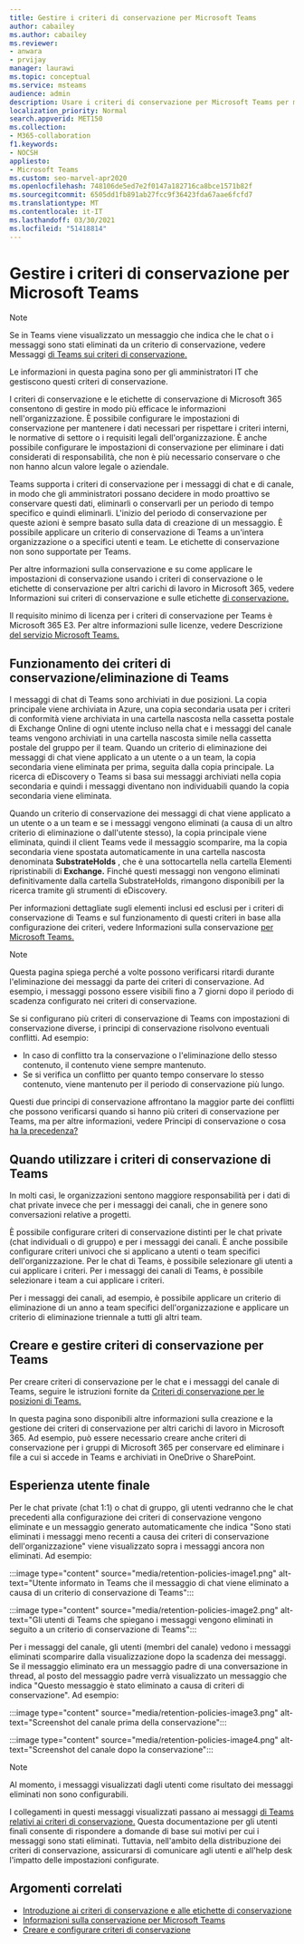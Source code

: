```yaml
---
title: Gestire i criteri di conservazione per Microsoft Teams
author: cabailey
ms.author: cabailey
ms.reviewer:
- anwara
- prvijay
manager: laurawi
ms.topic: conceptual
ms.service: msteams
audience: admin
description: Usare i criteri di conservazione per Microsoft Teams per mantenere i messaggi necessari per rispettare i criteri interni, le normative di settore o i requisiti legali ed eliminare i messaggi considerati di responsabilità o che non hanno alcun valore commerciale legale.
localization_priority: Normal
search.appverid: MET150
ms.collection:
- M365-collaboration
f1.keywords:
- NOCSH
appliesto:
- Microsoft Teams
ms.custom: seo-marvel-apr2020
ms.openlocfilehash: 748106de5ed7e2f0147a182716ca8bce1571b82f
ms.sourcegitcommit: 6505dd1fb891ab27fcc9f36423fda67aae6fcfd7
ms.translationtype: MT
ms.contentlocale: it-IT
ms.lasthandoff: 03/30/2021
ms.locfileid: "51418814"
---
```

# <a name="manage-retention-policies-for-microsoft-teams"></a>Gestire i criteri di conservazione per Microsoft Teams

> [!NOTE]
> Se in Teams viene visualizzato un messaggio che indica che le chat o i messaggi sono stati eliminati da un criterio di conservazione, vedere Messaggi [di Teams sui criteri di conservazione.](https://support.microsoft.com/office/teams-messages-about-retention-policies-c151fa2f-1558-4cf9-8e51-854e925b483b)
> 
> Le informazioni in questa pagina sono per gli amministratori IT che gestiscono questi criteri di conservazione.

I criteri di conservazione e le etichette di conservazione di Microsoft 365 consentono di gestire in modo più efficace le informazioni nell'organizzazione. È possibile configurare le impostazioni di conservazione per mantenere i dati necessari per rispettare i criteri interni, le normative di settore o i requisiti legali dell'organizzazione. È anche possibile configurare le impostazioni di conservazione per eliminare i dati considerati di responsabilità, che non è più necessario conservare o che non hanno alcun valore legale o aziendale.

Teams supporta i criteri di conservazione per i messaggi di chat e di canale, in modo che gli amministratori possano decidere in modo proattivo se conservare questi dati, eliminarli o conservarli per un periodo di tempo specifico e quindi eliminarli. L'inizio del periodo di conservazione per queste azioni è sempre basato sulla data di creazione di un messaggio. È possibile applicare un criterio di conservazione di Teams a un'intera organizzazione o a specifici utenti e team. Le etichette di conservazione non sono supportate per Teams.

Per altre informazioni sulla conservazione e su come applicare le impostazioni di conservazione usando i criteri di conservazione o le etichette di conservazione per altri carichi di lavoro in Microsoft 365, vedere Informazioni sui criteri di conservazione e sulle etichette [di conservazione.](/microsoft-365/compliance/retention)

Il requisito minimo di licenza per i criteri di conservazione per Teams è Microsoft 365 E3. Per altre informazioni sulle licenze, vedere Descrizione [del servizio Microsoft Teams.](/office365/servicedescriptions/teams-service-description)

## <a name="how-teams-retentiondeletion-policies-work"></a>Funzionamento dei criteri di conservazione/eliminazione di Teams

I messaggi di chat di Teams sono archiviati in due posizioni. La copia principale viene archiviata in Azure, una copia secondaria usata per i criteri di conformità viene archiviata in una cartella nascosta nella cassetta postale di Exchange Online di ogni utente incluso nella chat e i messaggi del canale teams vengono archiviati in una cartella nascosta simile nella cassetta postale del gruppo per il team. Quando un criterio di eliminazione dei messaggi di chat viene applicato a un utente o a un team, la copia secondaria viene eliminata per prima, seguita dalla copia principale. La ricerca di eDiscovery o Teams si basa sui messaggi archiviati nella copia secondaria e quindi i messaggi diventano non individuabili quando la copia secondaria viene eliminata. 

Quando un criterio di conservazione dei messaggi di chat viene applicato a un utente o a un team e se i messaggi vengono eliminati (a causa di un altro criterio di eliminazione o dall'utente stesso), la copia principale viene eliminata, quindi il client Teams vede il messaggio scomparire, ma la copia secondaria viene spostata automaticamente in una cartella nascosta denominata **SubstrateHolds** , che è una sottocartella nella cartella Elementi ripristinabili di **Exchange.** Finché questi messaggi non vengono eliminati definitivamente dalla cartella SubstrateHolds, rimangono disponibili per la ricerca tramite gli strumenti di eDiscovery.

Per informazioni dettagliate sugli elementi inclusi ed esclusi per i criteri di conservazione di Teams e sul funzionamento di questi criteri in base alla configurazione dei criteri, vedere Informazioni sulla conservazione [per Microsoft Teams.](/microsoft-365/compliance/retention-policies-teams)

> [!NOTE]
> Questa pagina spiega perché a volte possono verificarsi ritardi durante l'eliminazione dei messaggi da parte dei criteri di conservazione. Ad esempio, i messaggi possono essere visibili fino a 7 giorni dopo il periodo di scadenza configurato nei criteri di conservazione.

Se si configurano più criteri di conservazione di Teams con impostazioni di conservazione diverse, i principi di conservazione risolvono eventuali conflitti. Ad esempio:
- In caso di conflitto tra la conservazione o l'eliminazione dello stesso contenuto, il contenuto viene sempre mantenuto.
- Se si verifica un conflitto per quanto tempo conservare lo stesso contenuto, viene mantenuto per il periodo di conservazione più lungo.

Questi due principi di conservazione affrontano la maggior parte dei conflitti che possono verificarsi quando si hanno più criteri di conservazione per Teams, ma per altre informazioni, vedere Principi di conservazione o cosa [ha la precedenza?](/microsoft-365/compliance/retention#the-principles-of-retention-or-what-takes-precedence)

## <a name="when-to-use-retention-policies-for-teams"></a>Quando utilizzare i criteri di conservazione di Teams

In molti casi, le organizzazioni sentono maggiore responsabilità per i dati di chat private invece che per i messaggi dei canali, che in genere sono conversazioni relative a progetti.

È possibile configurare criteri di conservazione distinti per le chat private (chat individuali o di gruppo) e per i messaggi dei canali. È anche possibile configurare criteri univoci che si applicano a utenti o team specifici dell'organizzazione. Per le chat di Teams, è possibile selezionare gli utenti a cui applicare i criteri. Per i messaggi dei canali di Teams, è possibile selezionare i team a cui applicare i criteri.

Per i messaggi dei canali, ad esempio, è possibile applicare un criterio di eliminazione di un anno a team specifici dell'organizzazione e applicare un criterio di eliminazione triennale a tutti gli altri team.

## <a name="create-and-manage-retention-policies-for-teams"></a>Creare e gestire criteri di conservazione per Teams

Per creare criteri di conservazione per le chat e i messaggi del canale di Teams, seguire le istruzioni fornite da [Criteri di conservazione per le posizioni di Teams.](/microsoft-365/compliance/create-retention-policies#retention-policy-for-teams-locations)

In questa pagina sono disponibili altre informazioni sulla creazione e la gestione dei criteri di conservazione per altri carichi di lavoro in Microsoft 365. Ad esempio, può essere necessario creare anche criteri di conservazione per i gruppi di Microsoft 365 per conservare ed eliminare i file a cui si accede in Teams e archiviati in OneDrive o SharePoint.  

## <a name="end-user-experience"></a>Esperienza utente finale

Per le chat private (chat 1:1) o chat di gruppo, gli utenti vedranno che le chat precedenti alla configurazione dei criteri di conservazione vengono eliminate e un messaggio generato automaticamente che indica "Sono stati eliminati i messaggi meno recenti a causa dei criteri di conservazione dell'organizzazione" viene visualizzato sopra i messaggi ancora non eliminati. Ad esempio:

:::image type="content" source="media/retention-policies-image1.png" alt-text="Utente informato in Teams che il messaggio di chat viene eliminato a causa di un criterio di conservazione di Teams":::


:::image type="content" source="media/retention-policies-image2.png" alt-text="Gli utenti di Teams che spiegano i messaggi vengono eliminati in seguito a un criterio di conservazione di Teams":::

Per i messaggi del canale, gli utenti (membri del canale) vedono i messaggi eliminati scomparire dalla visualizzazione dopo la scadenza dei messaggi. Se il messaggio eliminato era un messaggio padre di una conversazione in thread, al posto del messaggio padre verrà visualizzato un messaggio che indica "Questo messaggio è stato eliminato a causa di criteri di conservazione". Ad esempio:

:::image type="content" source="media/retention-policies-image3.png" alt-text="Screenshot del canale prima della conservazione":::

:::image type="content" source="media/retention-policies-image4.png" alt-text="Screenshot del canale dopo la conservazione":::

> [!NOTE]
> Al momento, i messaggi visualizzati dagli utenti come risultato dei messaggi eliminati non sono configurabili.

I collegamenti in questi messaggi visualizzati passano ai messaggi [di Teams relativi ai criteri di conservazione.](https://support.microsoft.com/en-us/office/teams-messages-about-retention-policies-c151fa2f-1558-4cf9-8e51-854e925b483b) Questa documentazione per gli utenti finali consente di rispondere a domande di base sui motivi per cui i messaggi sono stati eliminati. Tuttavia, nell'ambito della distribuzione dei criteri di conservazione, assicurarsi di comunicare agli utenti e all'help desk l'impatto delle impostazioni configurate.

## <a name="related-topics"></a>Argomenti correlati

- [Introduzione ai criteri di conservazione e alle etichette di conservazione](/microsoft-365/compliance/get-started-with-retention)
- [Informazioni sulla conservazione per Microsoft Teams](/microsoft-365/compliance/retention-policies-teams)
- [Creare e configurare criteri di conservazione](/microsoft-365/compliance/create-retention-policies)
